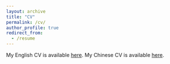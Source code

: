 ```yaml
---
layout: archive
title: "CV"
permalink: /cv/
author_profile: true
redirect_from:
  - /resume
---
```

My English CV is available [here](/files/english_resume_general.pdf). My Chinese CV is available [here](/files/chinese_resume_general.pdf).